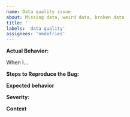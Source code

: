 ```yaml
---
name: Data quality issue 
about: Missing data, weird data, broken data 
title: ''
labels: 'data quality'
assignees: 'nmdefries'
---
```


**Actual Behavior:**

<!--A clear and concise description of what the problem is.-->

When I...

**Steps to Reproduce the Bug:**

<!-- -->

**Expected behavior**

<!--A clear and concise description of what you expected to happen.-->

**Severity:**

<!-- -->

**Context**

<!--Add any context about the problem here.-->
